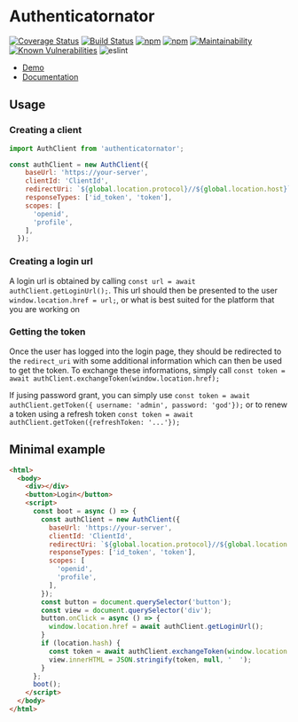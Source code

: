 # Authenticatornator

[![Coverage Status](https://coveralls.io/repos/github/morten-olsen/authclient/badge.svg?branch=master)](https://coveralls.io/github/morten-olsen/authclient?branch=master) [![Build Status](https://www.travis-ci.org/morten-olsen/authclient.svg?branch=master)](https://www.travis-ci.org/morten-olsen/authclient) 
[![npm](https://img.shields.io/npm/dm/authenticatornator.svg)](https://www.npmjs.com/package/authenticatornator) 
[![npm](https://img.shields.io/npm/v/authenticatornator.svg)](https://www.npmjs.com/package/authenticatornator) [![Maintainability](https://api.codeclimate.com/v1/badges/7d192fd20aeadfc34bc7/maintainability)](https://codeclimate.com/github/morten-olsen/authclient/maintainability) [![Known Vulnerabilities](https://snyk.io/test/github/morten-olsen/authclient/badge.svg?targetFile=package.json)](https://snyk.io/test/github/morten-olsen/authclient?targetFile=package.json) ![eslint](https://img.shields.io/badge/eslint-airbnb-red.svg)


* [Demo](https://morten-olsen.github.io/authclient/demo)
* [Documentation](https://morten-olsen.github.io/authclient/)

## Usage

### Creating a client

```javascript
import AuthClient from 'authenticatornator';

const authClient = new AuthClient({
    baseUrl: 'https://your-server',
    clientId: 'ClientId',
    redirectUri: `${global.location.protocol}//${global.location.host}`,
    responseTypes: ['id_token', 'token'],
    scopes: [
      'openid',
      'profile',
    ],
  });
```

### Creating a login url

A login url is obtained by calling `const url = await authClient.getLoginUrl();`. This url should then be presented to the user `window.location.href = url;`, or what is best suited for the platform that you are working on

### Getting the token

Once the user has logged into the login page, they should be redirected to the `redirect_uri` with some additional information which can then be used to get the token. To exchange these informations, simply call `const token = await authClient.exchangeToken(window.location.href);`

If jusing password grant, you can simply use `const token = await authClient.getToken({ username: 'admin', password: 'god'});` or to renew a token using a refresh token `const token = await authClient.getToken({refreshToken: '...'});`

## Minimal example

```html
<html>
  <body>
    <div></div>
    <button>Login</button>
    <script>
      const boot = async () => {
        const authClient = new AuthClient({
          baseUrl: 'https://your-server',
          clientId: 'ClientId',
          redirectUri: `${global.location.protocol}//${global.location.host}`,
          responseTypes: ['id_token', 'token'],
          scopes: [
            'openid',
            'profile',
          ],
        });
        const button = document.querySelector('button');
        const view = document.querySelector('div');
        button.onClick = async () => {
          window.location.href = await authClient.getLoginUrl();
        }
        if (location.hash) {
          const token = await authClient.exchangeToken(window.location.href);
          view.innerHTML = JSON.stringify(token, null, '  ');
        }
      };
      boot();
    </script>
  </body>
</html>
```
